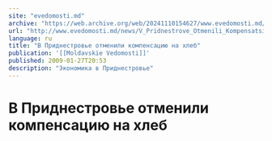 ```yaml
---
site: "evedomosti.md"
archive: "https://web.archive.org/web/20241110154627/www.evedomosti.md/news/V_Pridnestrove_Otmenili_Kompensatsiyu_Na_Hleb"
url: "http://www.evedomosti.md/news/V_Pridnestrove_Otmenili_Kompensatsiyu_Na_Hleb"
language: ru
title: "В Приднестровье отменили компенсацию на хлеб"
publication: '[[Moldavskie Vedomosti]]'
published: 2009-01-27T20:53
description: "Экономика в Приднестровье"
---
```


# В Приднестровье отменили компенсацию на хлеб

